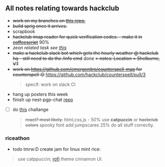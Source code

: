 ## All notes relating towards hackclub

- ~~work on my branches on [this repo.](https://github.com/OtterCodes101/programmer-socks-ysws)~~
- ~~build sprig once it arrives.~~
- scrapbook
- ~~hackclub imap reader for quick verification codes. - make it in [coffeescript](https://coffeescript.org/)~~ 90%
- _zeon related task see [this](./zeon.md)_
- ~~make a hackclub slack bot which gets the hourly weather @ hackclub hq - still need to do the /info cmd~~ done
  ~~> notes: Location = Shelburne, VT~~
- ~~work on https://github.com/emergenitro/counterspell-map for counterspell :D~~ https://github.com/hackclub/counterspell/pull/3
  > specif: work on slack CI
- hang up posters this week
- finish up nest-pgp-chat [repo](https://git.hackclub.app/neon/nest-pgp-chat)
- [ ] do [this](https://manor.hackclub.com/) challange
  > ~~react? most likely.~~ html,css,js - 50%
  > use **catpuccin** or ~~hackclub colors~~
  > spooky font
  > add jumpscares 25%
  > do all stuff correctly.

### riceathon
- todo tmrw:D
create jam for linux mint rice:

> use catppuccin;
> [rofi](https://github.com/catppuccin/rofi)
> theme cinnamon UI.
